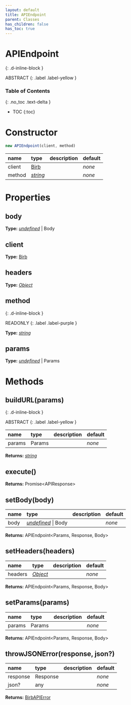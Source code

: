 ```yaml
---
layout: default
title: APIEndpoint
parent: Classes
has_children: false
has_toc: true
---
```


# APIEndpoint
{: .d-inline-block }

ABSTRACT
{: .label .label-yellow }

### Table of Contents
{: .no_toc .text-delta }

- TOC
{:toc}
# Constructor
```js
new APIEndpoint(client, method)
```

| name | type | description | default |
|:-----|:-----|:------------|:--------|
| client | [Birb](/classes/Birb) |   | *none* |
| method | *[string](https://developer.mozilla.org/en-US/docs/Web/JavaScript/Reference/Global_Objects/string)* |   | *none* |

# Properties
## body
**Type:** *[undefined](https://developer.mozilla.org/en-US/docs/Web/JavaScript/Reference/Global_Objects/undefined)* \| Body

## client
**Type:** [Birb](/classes/Birb)

## headers
**Type:** *[Object](https://developer.mozilla.org/en-US/docs/Web/JavaScript/Reference/Global_Objects/Object)*

## method
{: .d-inline-block }

READONLY
{: .label .label-purple }

**Type:** *[string](https://developer.mozilla.org/en-US/docs/Web/JavaScript/Reference/Global_Objects/string)*

## params
**Type:** *[undefined](https://developer.mozilla.org/en-US/docs/Web/JavaScript/Reference/Global_Objects/undefined)* \| Params

# Methods
## buildURL(params)
{: .d-inline-block }

ABSTRACT
{: .label .label-yellow }

| name | type | description | default |
|:-----|:-----|:------------|:--------|
| params | Params |   | *none* |

**Returns:** *[string](https://developer.mozilla.org/en-US/docs/Web/JavaScript/Reference/Global_Objects/string)*

## execute()
**Returns:** Promise<APIResponse<Response>>

## setBody(body)
| name | type | description | default |
|:-----|:-----|:------------|:--------|
| body | *[undefined](https://developer.mozilla.org/en-US/docs/Web/JavaScript/Reference/Global_Objects/undefined)* \| Body |   | *none* |

**Returns:** APIEndpoint<Params, Response, Body>

## setHeaders(headers)
| name | type | description | default |
|:-----|:-----|:------------|:--------|
| headers | *[Object](https://developer.mozilla.org/en-US/docs/Web/JavaScript/Reference/Global_Objects/Object)* |   | *none* |

**Returns:** APIEndpoint<Params, Response, Body>

## setParams(params)
| name | type | description | default |
|:-----|:-----|:------------|:--------|
| params | Params |   | *none* |

**Returns:** APIEndpoint<Params, Response, Body>

## throwJSONError(response, json?)
| name | type | description | default |
|:-----|:-----|:------------|:--------|
| response | Response |   | *none* |
| json? | any |   | *none* |

**Returns:** [BirbAPIError](/classes/BirbAPIError)

